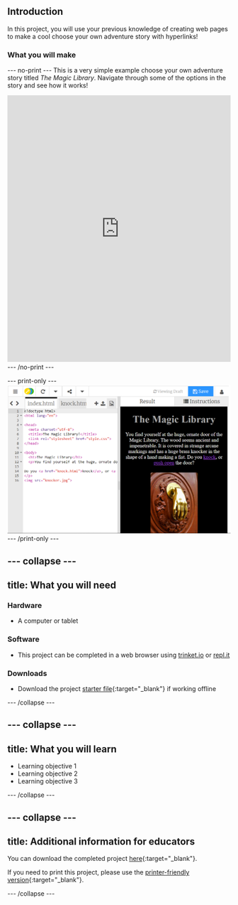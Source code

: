 ## Introduction

In this project, you will use your previous knowledge of creating web pages to make a cool choose your own adventure story with hyperlinks!

### What you will make

--- no-print ---
This is a very simple example choose your own adventure story titled *The Magic Library*. Navigate through some of the options in the story and see how it works!  

<div class="scratch-preview">
  <iframe src="https://trinket.io/embed/html/4cfbe71ae4?outputOnly=true" width="100%" height="600" frameborder="0" marginwidth="0" marginheight="0"></iframe></iframe>
</div>
--- /no-print ---

--- print-only ---
![Complete project](images/showcase_static.png)
--- /print-only ---

--- collapse ---
---
title: What you will need
---
### Hardware

+ A computer or tablet

### Software


+ This project can be completed in a web browser using [trinket.io](https://trinket.io/) or [repl.it](https://replit.com/)

### Downloads

+ Download the project [starter file](http://rpf.io/p/en/projectName-go){:target="_blank"} if working offline

--- /collapse ---

--- collapse ---
---
title: What you will learn
---

+ Learning objective 1
+ Learning objective 2
+ Learning objective 3

--- /collapse ---

--- collapse ---
---
title: Additional information for educators
---

You can download the completed project [here](http://rpf.io/p/en/cyoa-web-get){:target="_blank"}.

If you need to print this project, please use the [printer-friendly version](https://projects.raspberrypi.org/en/projects/cyoa-web/print){:target="_blank"}.

--- /collapse ---
